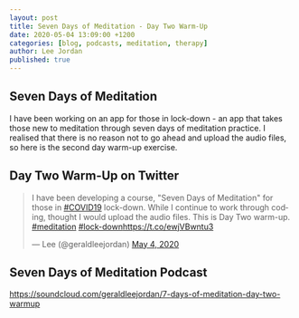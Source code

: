 ```yaml
---
layout: post
title: Seven Days of Meditation - Day Two Warm-Up
date: 2020-05-04 13:09:00 +1200
categories: [blog, podcasts, meditation, therapy]
author: Lee Jordan
published: true
---
```


<h2>Seven Days of Meditation</H2>

I have been working on an app for those in lock-down - an app that takes those new to meditation through seven days of meditation practice. I realised that there is no reason not to go ahead and upload the audio files, so here is the second day warm-up exercise.

<h2>Day Two Warm-Up on Twitter</H2>

<blockquote class="twitter-tweet" data-width="100%"><p lang="en" dir="ltr">I have been developing a course, &quot;Seven Days of Meditation&quot; for those in <a href="https://twitter.com/hashtag/COVID19?src=hash&amp;ref_src=twsrc%5Etfw">#COVID19</a> lock-down. While I continue to work through coding, thought I would upload the audio files. This is Day Two warm-up. <a href="https://twitter.com/hashtag/meditation?src=hash&amp;ref_src=twsrc%5Etfw">#meditation</a> <a href="https://twitter.com/hashtag/lock-down?src=hash&amp;ref_src=twsrc%5Etfw">#lock-down</a><a href="https://t.co/ewjVBwntu3">https://t.co/ewjVBwntu3</a></p>&mdash; Lee (@geraldleejordan) <a href="https://twitter.com/geraldleejordan/status/1257114006780698625?ref_src=twsrc%5Etfw">May 4, 2020</a></blockquote> <script async src="https://platform.twitter.com/widgets.js" charset="utf-8"></script> 

<h2>Seven Days of Meditation Podcast</H2>

<a href="https://soundcloud.com/geraldleejordan/7-days-of-meditation-day-two-warmup" title="Seven Days of Meditation Podcast" target="_blank" rel="nofollow">https://soundcloud.com/geraldleejordan/7-days-of-meditation-day-two-warmup</a>
